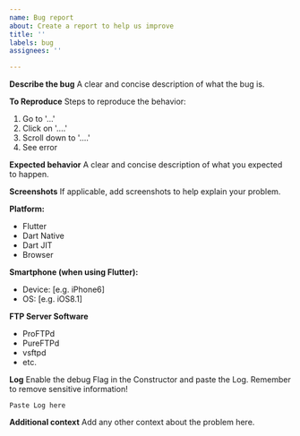 ```yaml
---
name: Bug report
about: Create a report to help us improve
title: ''
labels: bug
assignees: ''

---
```


**Describe the bug**
A clear and concise description of what the bug is.

**To Reproduce**
Steps to reproduce the behavior:
1. Go to '...'
2. Click on '....'
3. Scroll down to '....'
4. See error

**Expected behavior**
A clear and concise description of what you expected to happen.

**Screenshots**
If applicable, add screenshots to help explain your problem.

**Platform:**
 - Flutter
 - Dart Native
 - Dart JIT
- Browser

**Smartphone (when using Flutter):**
 - Device: [e.g. iPhone6]
 - OS: [e.g. iOS8.1]

**FTP Server Software**
- ProFTPd
- PureFTPd
- vsftpd
- etc.

**Log**
Enable the debug Flag in the Constructor and paste the Log. Remember to remove sensitive information!

```
Paste Log here
```

**Additional context**
Add any other context about the problem here.

